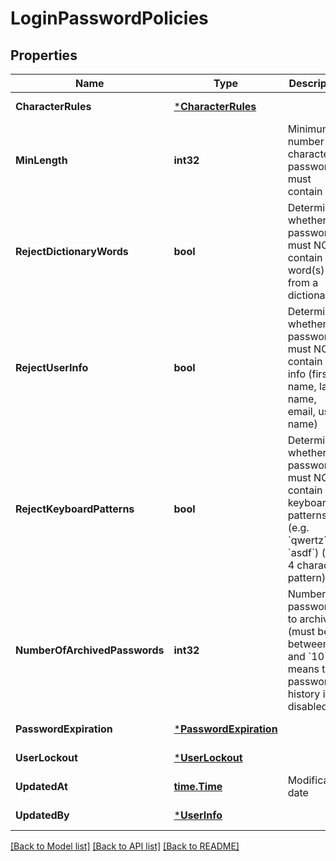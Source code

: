# LoginPasswordPolicies

## Properties
Name | Type | Description | Notes
------------ | ------------- | ------------- | -------------
**CharacterRules** | [***CharacterRules**](CharacterRules.md) |  | [default to null]
**MinLength** | **int32** | Minimum number of characters a password must contain | [default to null]
**RejectDictionaryWords** | **bool** | Determines whether a password must NOT contain word(s) from a dictionary | [default to null]
**RejectUserInfo** | **bool** | Determines whether a password must NOT contain user info (first name, last name, email, user name) | [default to null]
**RejectKeyboardPatterns** | **bool** | Determines whether a password must NOT contain keyboard patterns (e.g. &#x60;qwertz&#x60;, &#x60;asdf&#x60;)  (min. 4 character pattern) | [default to null]
**NumberOfArchivedPasswords** | **int32** | Number of passwords to archive  (must be between &#x60;0&#x60; and &#x60;10&#x60;; &#x60;0&#x60; means that password history is disabled) | [default to null]
**PasswordExpiration** | [***PasswordExpiration**](PasswordExpiration.md) |  | [default to null]
**UserLockout** | [***UserLockout**](UserLockout.md) |  | [default to null]
**UpdatedAt** | [**time.Time**](time.Time.md) | Modification date | [default to null]
**UpdatedBy** | [***UserInfo**](UserInfo.md) |  | [default to null]

[[Back to Model list]](../README.md#documentation-for-models) [[Back to API list]](../README.md#documentation-for-api-endpoints) [[Back to README]](../README.md)

